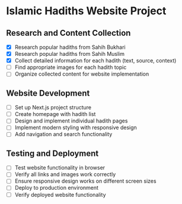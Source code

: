 # Islamic Hadiths Website Project

## Research and Content Collection
- [x] Research popular hadiths from Sahih Bukhari
- [x] Research popular hadiths from Sahih Muslim
- [x] Collect detailed information for each hadith (text, source, context)
- [ ] Find appropriate images for each hadith topic
- [ ] Organize collected content for website implementation

## Website Development
- [ ] Set up Next.js project structure
- [ ] Create homepage with hadith list
- [ ] Design and implement individual hadith pages
- [ ] Implement modern styling with responsive design
- [ ] Add navigation and search functionality

## Testing and Deployment
- [ ] Test website functionality in browser
- [ ] Verify all links and images work correctly
- [ ] Ensure responsive design works on different screen sizes
- [ ] Deploy to production environment
- [ ] Verify deployed website functionality
